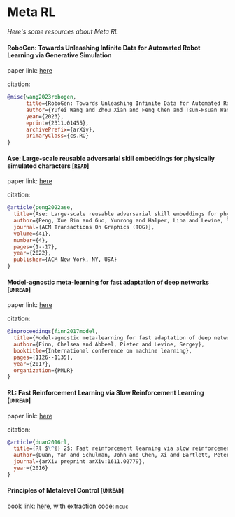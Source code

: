 # Meta RL
*Here's some resources about Meta RL*


#### RoboGen: Towards Unleashing Infinite Data for Automated Robot Learning via Generative Simulation

paper link: [here](https://arxiv.org/pdf/2311.01455.pdf)

citation:
```bibtex
@misc{wang2023robogen,
      title={RoboGen: Towards Unleashing Infinite Data for Automated Robot Learning via Generative Simulation}, 
      author={Yufei Wang and Zhou Xian and Feng Chen and Tsun-Hsuan Wang and Yian Wang and Katerina Fragkiadaki and Zackory Erickson and David Held and Chuang Gan},
      year={2023},
      eprint={2311.01455},
      archivePrefix={arXiv},
      primaryClass={cs.RO}
}
```


#### Ase: Large-scale reusable adversarial skill embeddings for physically simulated characters [`READ`]

paper link: [here](https://dl.acm.org/doi/pdf/10.1145/3528223.3530110)

citation: 
```bibtex
@article{peng2022ase,
  title={Ase: Large-scale reusable adversarial skill embeddings for physically simulated characters},
  author={Peng, Xue Bin and Guo, Yunrong and Halper, Lina and Levine, Sergey and Fidler, Sanja},
  journal={ACM Transactions On Graphics (TOG)},
  volume={41},
  number={4},
  pages={1--17},
  year={2022},
  publisher={ACM New York, NY, USA}
}
```
    


#### Model-agnostic meta-learning for fast adaptation of deep networks [`UNREAD`]

paper link: [here](http://proceedings.mlr.press/v70/finn17a/finn17a.pdf)

citation: 
```bibtex
@inproceedings{finn2017model,
  title={Model-agnostic meta-learning for fast adaptation of deep networks},
  author={Finn, Chelsea and Abbeel, Pieter and Levine, Sergey},
  booktitle={International conference on machine learning},
  pages={1126--1135},
  year={2017},
  organization={PMLR}
}
```
    

#### RL: Fast Reinforcement Learning via Slow Reinforcement Learning [`UNREAD`]

paper link: [here](https://arxiv.org/pdf/1611.02779&ved=2ahUKEwihqJyM16brAhWWEqYKHeJACZEQFjADegQICBAC&usg=AOvVaw1oVuVHvRLDfCGd6dAwWyOx)

citation: 
```bibtex
@article{duan2016rl,
  title={Rl $\^{} 2$: Fast reinforcement learning via slow reinforcement learning},
  author={Duan, Yan and Schulman, John and Chen, Xi and Bartlett, Peter L and Sutskever, Ilya and Abbeel, Pieter},
  journal={arXiv preprint arXiv:1611.02779},
  year={2016}
}
```


#### Principles of Metalevel Control [`UNREAD`]

book link: [here](https://pan.baidu.com/s/1Vmd2-U_k8q-hN8Ox4ly_3w), with extraction code: `mcuc` 